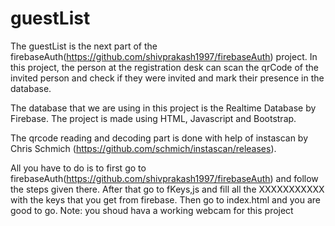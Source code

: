 # guestList
The guestList is the next part of the firebaseAuth(https://github.com/shivprakash1997/firebaseAuth) project.
In this project, the person at the registration desk can scan the qrCode of the invited person and check if they were invited and mark their presence in the database.

The database that we are using in this project is the Realtime Database by Firebase. The project is made using HTML, Javascript and Bootstrap.

The qrcode reading and decoding part is done with help of instascan by Chris Schmich (https://github.com/schmich/instascan/releases).

All you have to do is to first go to firebaseAuth(https://github.com/shivprakash1997/firebaseAuth) and follow the steps given there. After that go to fKeys,js and fill all the XXXXXXXXXXX with the keys that you get from firebase. Then go to index.html and you are good to go.
Note: you shoud hava a working webcam for this project
